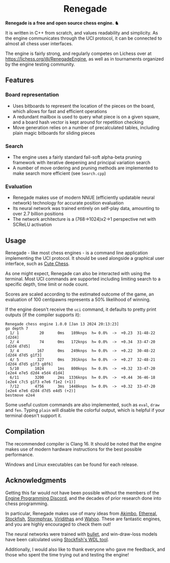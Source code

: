<div align = "center"><h1>Renegade</h1></div>

**Renegade is a free and open source chess engine. ♞**  

It is written in C++ from scratch, and values readability and simplicity. As the engine communicates through the UCI protocol, it can be connected to almost all chess user interfaces.  

The engine is fairly strong, and regularly competes on Lichess over at https://lichess.org/@/RenegadeEngine, as well as in tournaments organized by the engine testing community.  

## Features
### Board representation
- Uses bitboards to represent the location of the pieces on the board, which allows for fast and efficient operations
- A redundant mailbox is used to query what piece is on a given square, and a board hash vector is kept around for repetition checking
- Move generation relies on a number of precalculated tables, including plain magic bitboards for sliding pieces

### Search
- The engine uses a fairly standard fail-soft alpha-beta pruning framework with iterative deepening and principal variation search
- A number of move ordering and pruning methods are implemented to make search more efficient (see `Search.cpp`)

### Evaluation
- Renegade makes use of modern NNUE (efficiently updatable neural network) technology for accurate position evaluation
- Its neural network was trained entirely on self-play data, amounting to over 2.7 billion positions
- The network architecture is a (768->1024)x2->1 perspective net with SCReLU activation 

## Usage
Renegade - like most chess engines - is a command line application implementing the UCI protocol. It should be used alongside a graphical user interface, such as [Cute Chess](https://github.com/cutechess/cutechess).  

As one might expect, Renegade can also be interacted with using the terminal. Most UCI commands are supported including limiting search to a specific depth, time limit or node count.

Scores are scaled according to the estimated outcome of the game, an evaluation of 100 centipawns represents a 50% likelihood of winning.

If the engine doesn't receive the `uci` command, it defaults to pretty print outputs (if the compiler supports it):
```
Renegade chess engine 1.0.0 [Jan 13 2024 20:13:23]
go depth 7
  1/ 1         20      0ms   189knps  h= 0.0%  ->  +0.23  31-48-22  [d2d4]
  2/ 4         74      0ms   172knps  h= 0.0%  ->  +0.34  33-47-20  [d2d4 d7d5]
  3/ 4        167      0ms   249knps  h= 0.0%  ->  +0.22  30-48-22  [d2d4 d7d5 g1f3]
  4/ 5        327      0ms   391knps  h= 0.0%  ->  +0.27  32-48-21  [d2d4 d7d5 g1f3 g8f6]
  5/10       1024      1ms   800knps  h= 0.0%  ->  +0.32  33-47-20  [e2e4 e7e5 d2d4 e5d4 d1d4]
  6/11       3200      2ms  1336knps  h= 0.0%  ->  +0.44  36-46-18  [e2e4 c7c5 g1f3 e7e6 f1e2 (+1)]
  7/12       4756      3ms  1448knps  h= 0.0%  ->  +0.32  33-47-20  [e2e4 e7e6 d2d4 d7d5 e4d5 (+2)]
bestmove e2e4
```

Some useful custom commands are also implemented, such as `eval`, `draw` and `fen`. Typing `plain` will disable the colorful output, which is helpful if your terminal doesn't support it.

## Compilation

The recommended compiler is Clang 16. It should be noted that the engine makes use of modern hardware instructions for the best possible performance.  

Windows and Linux executables can be found for each release.

## Acknowledgments
Getting this far would not have been possible without the members of the [Engine Programming Discord](https://github.com/EngineProgramming/engine-list), and the decades of prior research done into chess programming.  

In particular, Renegade makes use of many ideas from [Akimbo](https://github.com/jw1912/akimbo), [Ethereal](https://github.com/AndyGrant/Ethereal), [Stockfish](https://github.com/official-stockfish/Stockfish), [Stormphrax](https://github.com/Ciekce/Stormphrax), [Viridithas](https://github.com/cosmobobak/viridithas) and [Wahoo](https://github.com/spamdrew128/Wahoo). These are fantastic engines, and you are highly encouraged to check them out!  

The neural networks were trained with [bullet](https://github.com/jw1912/bullet), and win-draw-loss models have been calculated using [Stockfish's WDL tool](https://github.com/official-stockfish/WDL_model).  

Additionally, I would also like to thank everyone who gave me feedback, and those who spent the time trying out and testing the engine!